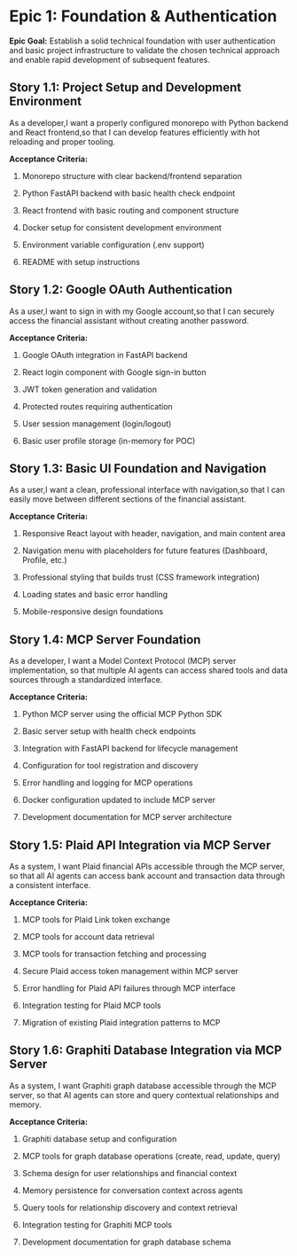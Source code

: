# Epic 1: Foundation & Authentication

**Epic Goal:** Establish a solid technical foundation with user authentication and basic project infrastructure to validate the chosen technical approach and enable rapid development of subsequent features.

## Story 1.1: Project Setup and Development Environment

As a developer,I want a properly configured monorepo with Python backend and React frontend,so that I can develop features efficiently with hot reloading and proper tooling.

**Acceptance Criteria:**

1.  Monorepo structure with clear backend/frontend separation
    
2.  Python FastAPI backend with basic health check endpoint
    
3.  React frontend with basic routing and component structure
    
4.  Docker setup for consistent development environment
    
5.  Environment variable configuration (.env support)
    
6.  README with setup instructions
    

## Story 1.2: Google OAuth Authentication

As a user,I want to sign in with my Google account,so that I can securely access the financial assistant without creating another password.

**Acceptance Criteria:**

1.  Google OAuth integration in FastAPI backend
    
2.  React login component with Google sign-in button
    
3.  JWT token generation and validation
    
4.  Protected routes requiring authentication
    
5.  User session management (login/logout)
    
6.  Basic user profile storage (in-memory for POC)
    

## Story 1.3: Basic UI Foundation and Navigation

As a user,I want a clean, professional interface with navigation,so that I can easily move between different sections of the financial assistant.

**Acceptance Criteria:**

1.  Responsive React layout with header, navigation, and main content area
    
2.  Navigation menu with placeholders for future features (Dashboard, Profile, etc.)
    
3.  Professional styling that builds trust (CSS framework integration)
    
4.  Loading states and basic error handling
    
5.  Mobile-responsive design foundations

## Story 1.4: MCP Server Foundation

As a developer,
I want a Model Context Protocol (MCP) server implementation,
so that multiple AI agents can access shared tools and data sources through a standardized interface.

**Acceptance Criteria:**

1.  Python MCP server using the official MCP Python SDK
    
2.  Basic server setup with health check endpoints
    
3.  Integration with FastAPI backend for lifecycle management
    
4.  Configuration for tool registration and discovery
    
5.  Error handling and logging for MCP operations
    
6.  Docker configuration updated to include MCP server
    
7.  Development documentation for MCP server architecture
    

## Story 1.5: Plaid API Integration via MCP Server

As a system,
I want Plaid financial APIs accessible through the MCP server,
so that all AI agents can access bank account and transaction data through a consistent interface.

**Acceptance Criteria:**

1.  MCP tools for Plaid Link token exchange
    
2.  MCP tools for account data retrieval
    
3.  MCP tools for transaction fetching and processing
    
4.  Secure Plaid access token management within MCP server
    
5.  Error handling for Plaid API failures through MCP interface
    
6.  Integration testing for Plaid MCP tools
    
7.  Migration of existing Plaid integration patterns to MCP
    

## Story 1.6: Graphiti Database Integration via MCP Server

As a system,
I want Graphiti graph database accessible through the MCP server,
so that AI agents can store and query contextual relationships and memory.

**Acceptance Criteria:**

1.  Graphiti database setup and configuration
    
2.  MCP tools for graph database operations (create, read, update, query)
    
3.  Schema design for user relationships and financial context
    
4.  Memory persistence for conversation context across agents
    
5.  Query tools for relationship discovery and context retrieval
    
6.  Integration testing for Graphiti MCP tools
    
7.  Development documentation for graph database schema